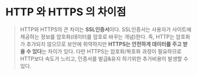 # HTTP 와 HTTPS 의 차이점

> HTTP와 HTTPS의 큰 차이는 **SSL인증서**이다. SSL인증서는 사용자가 사이트에 제공하는 정보를 암호화(데이터를 암호로 바꾸는 개념)한다.
> 즉, HTTP는 암호화가 추가되지 않으므로 보안에 취약하지만 **HTTPS는 안전하게 데이터를 주고 받을 수 있다**는 차이가 있다. 다만 HTTPS는 암호화/복호화 과정이 필요하므로 HTTP보다 속도가 느리고, 인증서를 발급&유지 하기위한 추가비용이 발생할 수 있다.
